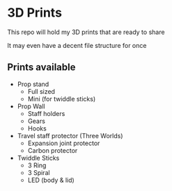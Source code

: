 # 3D Prints
This repo will hold my 3D prints that are ready to share

It may even have a decent file structure for once

## Prints available
* Prop stand
  * Full sized
  * Mini (for twiddle sticks)
* Prop Wall
  * Staff holders
  * Gears
  * Hooks
* Travel staff protector (Three Worlds)
  * Expansion joint protector
  * Carbon protector
* Twiddle Sticks
  * 3 Ring
  * 3 Spiral
  * LED (body & lid)